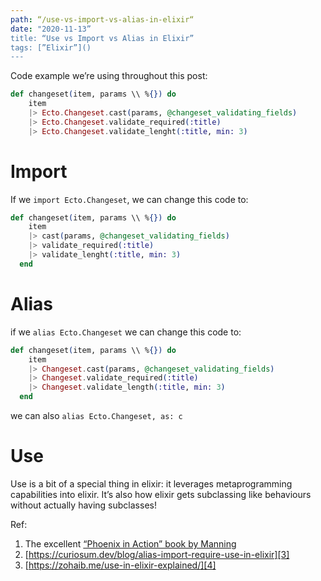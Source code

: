```yaml
---
path: “/use-vs-import-vs-alias-in-elixir“
date: "2020-11-13”
title: “Use vs Import vs Alias in Elixir”
tags: [”Elixir”]()
---
```


Code example we’re using throughout this post:  

```elixir
def changeset(item, params \\ %{}) do
    item
    |> Ecto.Changeset.cast(params, @changeset_validating_fields)
    |> Ecto.Changeset.validate_required(:title)
    |> Ecto.Changeset.validate_lenght(:title, min: 3)
```

# Import 

If we `import Ecto.Changeset`, we can change this code to:

```elixir
def changeset(item, params \\ %{}) do
    item
    |> cast(params, @changeset_validating_fields)
    |> validate_required(:title)
    |> validate_lenght(:title, min: 3)
  end
```

# Alias

if we `alias Ecto.Changeset` we can change this code to:
```elixir
def changeset(item, params \\ %{}) do
    item
    |> Changeset.cast(params, @changeset_validating_fields)
    |> Changeset.validate_required(:title)
    |> Changeset.validate_length(:title, min: 3)
  end
```

we can also `alias Ecto.Changeset, as: c`

# Use 

Use is a bit of a special thing in elixir: it leverages metaprogramming capabilities into elixir. It’s also how elixir gets subclassing like behaviours without actually having subclasses!

Ref:
1. The excellent [“Phoenix in Action” book by Manning][2]
2.  [https://curiosum.dev/blog/alias-import-require-use-in-elixir][3]
3. [https://zohaib.me/use-in-elixir-explained/][4]

[2]:	https://www.manning.com/books/phoenix-in-action
[3]:	https://curiosum.dev/blog/alias-import-require-use-in-elixir
[4]:	https://zohaib.me/use-in-elixir-explained/